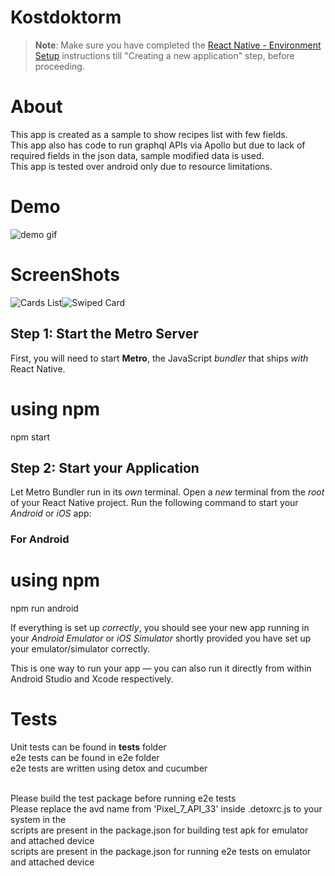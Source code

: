 # Kostdoktorm

> **Note**: Make sure you have completed the [React Native - Environment Setup](https://reactnative.dev/docs/environment-setup) instructions till "Creating a new application" step, before proceeding.

# About

This app is created as a sample to show recipes list with few fields.<br>
This app also has code to run graphql APIs via Apollo but due to lack of required fields in the json data, sample modified data is used.<br>
This app is tested over android only due to resource limitations.<br>

# Demo

![demo gif](screenshots/demo.gif)

# ScreenShots

![Cards List](screenshots/ss2.jpg)![Swiped Card](screenshots/ss1.jpg)

## Step 1: Start the Metro Server

First, you will need to start **Metro**, the JavaScript _bundler_ that ships _with_ React Native.

# using npm

npm start

## Step 2: Start your Application

Let Metro Bundler run in its _own_ terminal. Open a _new_ terminal from the _root_ of your React Native project. Run the following command to start your _Android_ or _iOS_ app:

### For Android

# using npm

npm run android

If everything is set up _correctly_, you should see your new app running in your _Android Emulator_ or _iOS Simulator_ shortly provided you have set up your emulator/simulator correctly.

This is one way to run your app — you can also run it directly from within Android Studio and Xcode respectively.

# Tests

Unit tests can be found in **tests** folder<br>
e2e tests can be found in e2e folder<br>
e2e tests are written using detox and cucumber<br><br>

Please build the test package before running e2e tests<br>
Please replace the avd name from 'Pixel_7_API_33' inside .detoxrc.js to your system in the<br>
scripts are present in the package.json for building test apk for emulator and attached device<br>
scripts are present in the package.json for running e2e tests on emulator and attached device<br>
